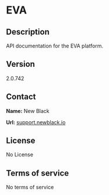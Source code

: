 # EVA

## Description

API documentation for the EVA platform.

## Version

2.0.742

## Contact

**Name:** New Black

**Url:** [support.newblack.io](https://support.newblack.io)

## License

No License

## Terms of service

No terms of service